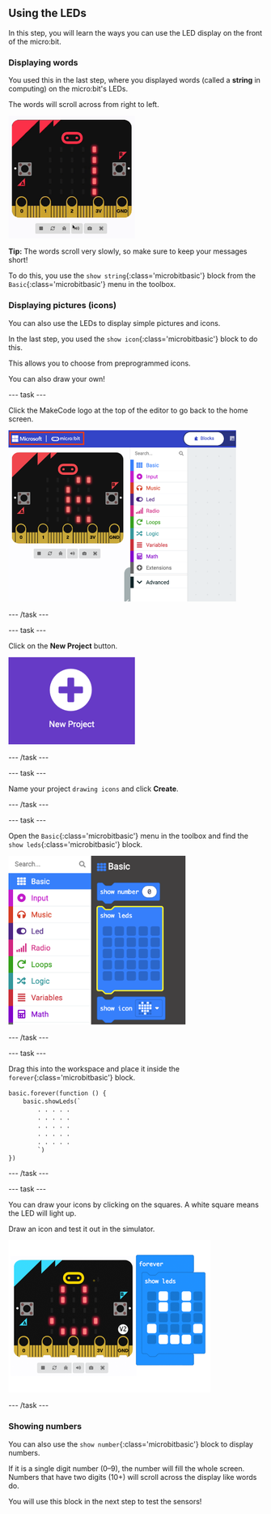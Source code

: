 ## Using the LEDs

In this step, you will learn the ways you can use the LED display on the front of the micro:bit.

### Displaying words

You used this in the last step, where you displayed words (called a **string** in computing) on the micro:bit's LEDs. 

The words will scroll across from right to left.
   
<img src="images/scrolling-words.gif" alt="The text 'Here are some words' scrolling on the micro:bit simulator's LEDs." width="250"/>

**Tip:** The words scroll very slowly, so make sure to keep your messages short!

To do this, you use the `show string`{:class='microbitbasic'} block from the `Basic`{:class='microbitbasic'} menu in the toolbox. 

### Displaying pictures (icons)

You can also use the LEDs to display simple pictures and icons. 

In the last step, you used the `show icon`{:class='microbitbasic'} block to do this. 

This allows you to choose from preprogrammed icons. 

You can also draw your own! 

--- task ---

Click the MakeCode logo at the top of the editor to go back to the home screen. 

<img src="images/home-button.png" alt="The home button at the top of the MakeCode editor." width="450"/>

--- /task ---

--- task ---

Click on the **New Project** button.

<img src="images/new-project-button.png" alt="The New Project button inside MakeCode." width="250"/>

--- /task ---

--- task ---

Name your project `drawing icons` and click **Create**.

--- /task ---

--- task ---

Open the `Basic`{:class='microbitbasic'} menu in the toolbox and find the `show leds`{:class='microbitbasic'} block. 

<img src="images/show-leds-block-location.png" alt="The Basic menu open, with the show leds block highlighted." width="350"/>

--- /task ---

--- task ---

Drag this into the workspace and place it inside the `forever`{:class='microbitbasic'} block. 

```microbit
basic.forever(function () {
    basic.showLeds(`
        . . . . .
        . . . . .
        . . . . .
        . . . . .
        . . . . .
        `)
})
```

--- /task ---

--- task ---

You can draw your icons by clicking on the squares. A white square means the LED will light up. 

Draw an icon and test it out in the simulator.

<img src="images/draw-icons.png" alt="The show leds block, with a smiley face drawn on it. Next to it is the micro:bit simulator with the same smiley face on the LEDs." width="400"/>

--- /task ---

### Showing numbers

You can also use the `show number`{:class='microbitbasic'} block to display numbers. 

If it is a single digit number (0–9), the number will fill the whole screen. Numbers that have two digits (10+) will scroll across the display like words do. 

You will use this block in the next step to test the sensors! 
